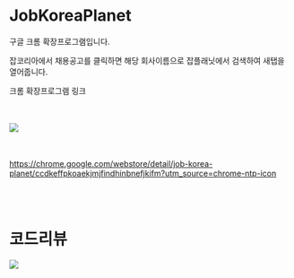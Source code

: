 # JobKoreaPlanet

구글 크롬 확장프로그램입니다.

잡코리아에서 채용공고를 클릭하면
해당 회사이름으로 잡플래닛에서 검색하여 새탭을 열어줍니다.

크롬 확장프로그램 링크<br><br><br>

<img src='http://drive.google.com/uc?export=view&id=1GimV8UFYCESKbONXJmMoeIos3sCPToU9' /><br><br><br>


https://chrome.google.com/webstore/detail/job-korea-planet/ccdkeffpkoaekjmjfindhinbnefjkifm?utm_source=chrome-ntp-icon

<br><br>

# 코드리뷰

<img src='http://drive.google.com/uc?export=view&id=1Z66RFf62BUSbAdeHEjzdjD_AxQTjHZtO' /><br>

